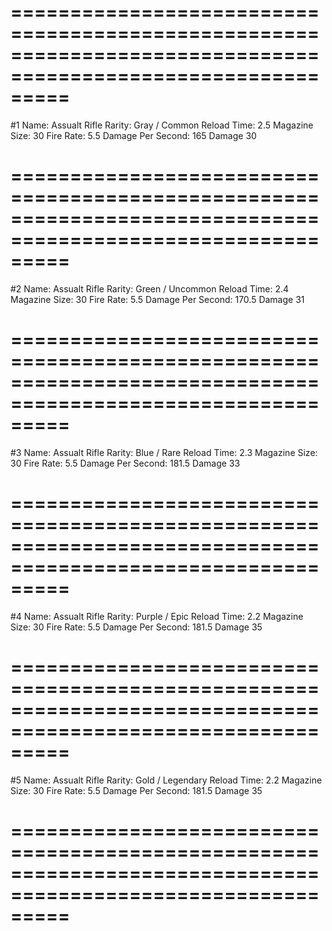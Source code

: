 # =============================================================================================================
#1
Name:               Assualt Rifle
Rarity:             Gray / Common
Reload Time:        2.5
Magazine Size:      30
Fire Rate:          5.5
Damage Per Second:  165
Damage              30
# =============================================================================================================
#2
Name:               Assualt Rifle
Rarity:             Green / Uncommon
Reload Time:        2.4
Magazine Size:      30
Fire Rate:          5.5
Damage Per Second:  170.5
Damage              31
# =============================================================================================================
#3
Name:               Assualt Rifle
Rarity:             Blue / Rare
Reload Time:        2.3
Magazine Size:      30
Fire Rate:          5.5
Damage Per Second:  181.5
Damage              33
# =============================================================================================================
#4
Name:               Assualt Rifle
Rarity:             Purple / Epic
Reload Time:        2.2
Magazine Size:      30
Fire Rate:          5.5
Damage Per Second:  181.5
Damage              35
# =============================================================================================================
#5
Name:               Assualt Rifle
Rarity:             Gold / Legendary
Reload Time:        2.2
Magazine Size:      30
Fire Rate:          5.5
Damage Per Second:  181.5
Damage              35
# =============================================================================================================